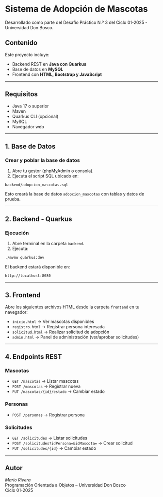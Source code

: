# Sistema de Adopción de Mascotas

Desarrollado como parte del Desafío Práctico N.º 3 del Ciclo 01-2025 - Universidad Don Bosco.

## Contenido

Este proyecto incluye:

- Backend REST en **Java con Quarkus**
- Base de datos en **MySQL**
- Frontend con **HTML, Bootstrap y JavaScript**

---

## Requisitos

- Java 17 o superior
- Maven
- Quarkus CLI (opcional)
- MySQL
- Navegador web

---

## 1. Base de Datos

### Crear y poblar la base de datos

1. Abre tu gestor (phpMyAdmin o consola).
2. Ejecuta el script SQL ubicado en:

```
backend/adopcion_mascotas.sql
```

Esto creará la base de datos `adopcion_mascotas` con tablas y datos de prueba.

---

## 2. Backend - Quarkus

### Ejecución

1. Abre terminal en la carpeta `backend`.
2. Ejecuta:

```bash
./mvnw quarkus:dev
```

El backend estará disponible en:

```
http://localhost:8080
```

---

## 3. Frontend

Abre los siguientes archivos HTML desde la carpeta `frontend` en tu navegador:

- `inicio.html` → Ver mascotas disponibles
- `registro.html` → Registrar persona interesada
- `solicitud.html` → Realizar solicitud de adopción
- `admin.html` → Panel de administración (ver/aprobar solicitudes)

---

## 4. Endpoints REST

### Mascotas
- `GET /mascotas` → Listar mascotas
- `POST /mascotas` → Registrar nueva
- `PUT /mascotas/{id}/estado` → Cambiar estado

### Personas
- `POST /personas` → Registrar persona

### Solicitudes
- `GET /solicitudes` → Listar solicitudes
- `POST /solicitudes?idPersona=&idMascota=` → Crear solicitud
- `PUT /solicitudes/{id}` → Cambiar estado

---
## Autor

*Mario Rivera*  
Programación Orientada a Objetos – Universidad Don Bosco  
Ciclo 01-2025
